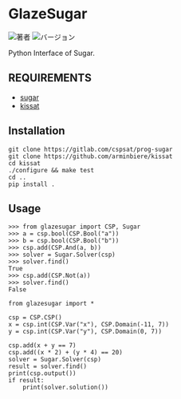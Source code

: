 # GlazeSugar

![著者](https://img.shields.io/badge/author-Kosuge-blueviolet)
![バージョン](https://img.shields.io/badge/version-0.0.1-blue)

Python Interface of Sugar.

## REQUIREMENTS
+ [sugar](https://gitlab.com/cspsat/prog-sugar)
+ [kissat](https://github.com/arminbiere/kissat)


## Installation
```commandline
git clone https://gitlab.com/cspsat/prog-sugar
git clone https://github.com/arminbiere/kissat
cd kissat
./configure && make test
cd ..
pip install .
```

## Usage
```commandline
>>> from glazesugar import CSP, Sugar
>>> a = csp.bool(CSP.Bool("a"))
>>> b = csp.bool(CSP.Bool("b"))
>>> csp.add(CSP.And(a, b))
>>> solver = Sugar.Solver(csp)
>>> solver.find()
True
>>> csp.add(CSP.Not(a))
>>> solver.find()
False
```

```commandline
from glazesugar import *

csp = CSP.CSP()
x = csp.int(CSP.Var("x"), CSP.Domain(-11, 7))
y = csp.int(CSP.Var("y"), CSP.Domain(0, 7))

csp.add(x + y == 7)
csp.add((x * 2) + (y * 4) == 20)
solver = Sugar.Solver(csp)
result = solver.find()
print(csp.output())
if result:
    print(solver.solution())
```
